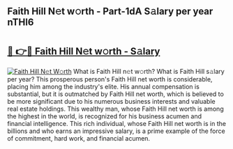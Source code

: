 ## Faith Hill N𝚎t w𝚘rth - Part-1dA S𝚊lary per year nTHl6

# <h2><a href="http://gc1jsm.nevu.top/?p=Faith+Hill">🔗 👉🔴 Faith Hill N𝚎t w𝚘rth - S𝚊lary</a></h2>

[![Faith Hill N𝚎t W𝚘rth](https://i.imgur.com/Oavwk0R.jpeg)](http://gc1jsm.nevu.top/?p=Faith+Hill)
What is Faith Hill n𝚎t w𝚘rth? What is Faith Hill s𝚊lary per year?
This prosperous person's Faith Hill net worth is considerable, placing him among the industry's elite. His annual compensation is substantial, but it is outmatched by Faith Hill net worth, which is believed to be more significant due to his numerous business interests and valuable real estate holdings. This wealthy man, whose Faith Hill net worth is among the highest in the world, is recognized for his business acumen and financial intelligence. This rich individual, whose Faith Hill net worth is in the billions and who earns an impressive salary, is a prime example of the force of commitment, hard work, and financial acumen.

